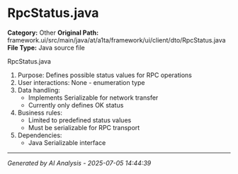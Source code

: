 # RpcStatus.java

**Category:** Other
**Original Path:** framework.ui/src/main/java/at/a1ta/framework/ui/client/dto/RpcStatus.java
**File Type:** Java source file

RpcStatus.java
1. Purpose: Defines possible status values for RPC operations
2. User interactions: None - enumeration type
3. Data handling:
   - Implements Serializable for network transfer
   - Currently only defines OK status
4. Business rules:
   - Limited to predefined status values
   - Must be serializable for RPC transport
5. Dependencies:
   - Java Serializable interface

---
*Generated by AI Analysis - 2025-07-05 14:44:39*
